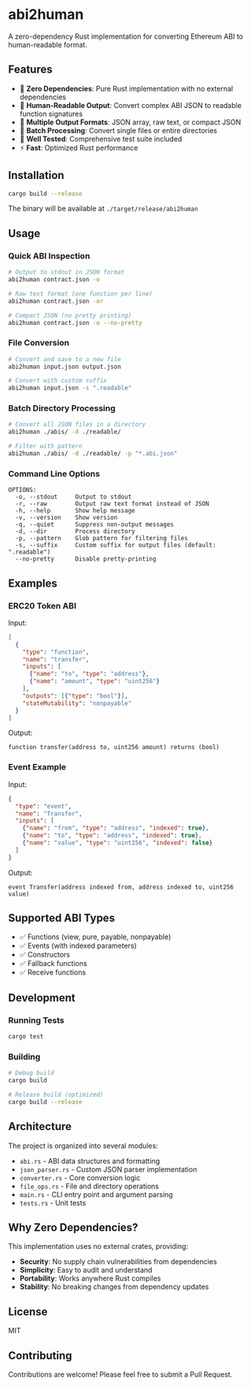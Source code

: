# abi2human

A zero-dependency Rust implementation for converting Ethereum ABI to human-readable format.

## Features

- 🚀 **Zero Dependencies**: Pure Rust implementation with no external dependencies
- 📝 **Human-Readable Output**: Convert complex ABI JSON to readable function signatures
- 🎯 **Multiple Output Formats**: JSON array, raw text, or compact JSON
- 📁 **Batch Processing**: Convert single files or entire directories
- 🧪 **Well Tested**: Comprehensive test suite included
- ⚡ **Fast**: Optimized Rust performance

## Installation

```bash
cargo build --release
```

The binary will be available at `./target/release/abi2human`

## Usage

### Quick ABI Inspection

```bash
# Output to stdout in JSON format
abi2human contract.json -o

# Raw text format (one function per line)
abi2human contract.json -or

# Compact JSON (no pretty printing)
abi2human contract.json -o --no-pretty
```

### File Conversion

```bash
# Convert and save to a new file
abi2human input.json output.json

# Convert with custom suffix
abi2human input.json -s ".readable"
```

### Batch Directory Processing

```bash
# Convert all JSON files in a directory
abi2human ./abis/ -d ./readable/

# Filter with pattern
abi2human ./abis/ -d ./readable/ -p "*.abi.json"
```

### Command Line Options

```
OPTIONS:
  -o, --stdout     Output to stdout
  -r, --raw        Output raw text format instead of JSON
  -h, --help       Show help message
  -v, --version    Show version
  -q, --quiet      Suppress non-output messages
  -d, --dir        Process directory
  -p, --pattern    Glob pattern for filtering files
  -s, --suffix     Custom suffix for output files (default: ".readable")
  --no-pretty      Disable pretty-printing
```

## Examples

### ERC20 Token ABI

Input:
```json
[
  {
    "type": "function",
    "name": "transfer",
    "inputs": [
      {"name": "to", "type": "address"},
      {"name": "amount", "type": "uint256"}
    ],
    "outputs": [{"type": "bool"}],
    "stateMutability": "nonpayable"
  }
]
```

Output:
```
function transfer(address to, uint256 amount) returns (bool)
```

### Event Example

Input:
```json
{
  "type": "event",
  "name": "Transfer",
  "inputs": [
    {"name": "from", "type": "address", "indexed": true},
    {"name": "to", "type": "address", "indexed": true},
    {"name": "value", "type": "uint256", "indexed": false}
  ]
}
```

Output:
```
event Transfer(address indexed from, address indexed to, uint256 value)
```

## Supported ABI Types

- ✅ Functions (view, pure, payable, nonpayable)
- ✅ Events (with indexed parameters)
- ✅ Constructors
- ✅ Fallback functions
- ✅ Receive functions

## Development

### Running Tests

```bash
cargo test
```

### Building

```bash
# Debug build
cargo build

# Release build (optimized)
cargo build --release
```

## Architecture

The project is organized into several modules:

- `abi.rs` - ABI data structures and formatting
- `json_parser.rs` - Custom JSON parser implementation
- `converter.rs` - Core conversion logic
- `file_ops.rs` - File and directory operations
- `main.rs` - CLI entry point and argument parsing
- `tests.rs` - Unit tests

## Why Zero Dependencies?

This implementation uses no external crates, providing:

- **Security**: No supply chain vulnerabilities from dependencies
- **Simplicity**: Easy to audit and understand
- **Portability**: Works anywhere Rust compiles
- **Stability**: No breaking changes from dependency updates

## License

MIT

## Contributing

Contributions are welcome! Please feel free to submit a Pull Request.